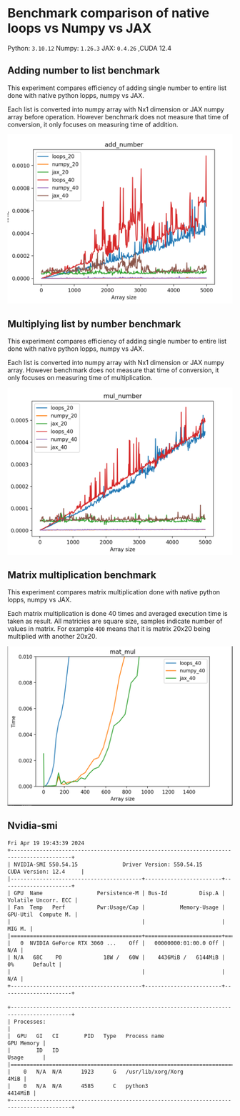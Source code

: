 # Benchmark comparison of native loops vs Numpy vs JAX 

Python: `3.10.12`
Numpy: `1.26.3`
JAX: `0.4.26` ,CUDA 12.4

## Adding number to list benchmark

This experiment compares efficiency of adding single number to entire list done with native python lopps, numpy vs JAX.

Each list is converted into numpy array with Nx1 dimension or JAX numpy array before operation. However benchmark does not measure that time of conversion, it only focuses on measuring time of addition. 

![alt text](image-1.png)

## Multiplying list by number benchmark

This experiment compares efficiency of adding single number to entire list done with native python lopps, numpy vs JAX.

Each list is converted into numpy array with Nx1 dimension or JAX numpy array. However benchmark does not measure that time of conversion, it only focuses on measuring time of multiplication.

![alt text](image-2.png)

## Matrix multiplication benchmark

This experiment compares matrix multiplication done with native python lopps, numpy vs JAX.

Each matrix multiplication is done 40 times and averaged execution time is taken as result. All matricies are square size, samples indicate number of values in matrix.
For example `400` means that it is matrix 20x20 being multiplied with another 20x20. 

![alt text](image.png)


## Nvidia-smi

```
Fri Apr 19 19:43:39 2024       
+-----------------------------------------------------------------------------------------+
| NVIDIA-SMI 550.54.15              Driver Version: 550.54.15      CUDA Version: 12.4     |
|-----------------------------------------+------------------------+----------------------+
| GPU  Name                 Persistence-M | Bus-Id          Disp.A | Volatile Uncorr. ECC |
| Fan  Temp   Perf          Pwr:Usage/Cap |           Memory-Usage | GPU-Util  Compute M. |
|                                         |                        |               MIG M. |
|=========================================+========================+======================|
|   0  NVIDIA GeForce RTX 3060 ...    Off |   00000000:01:00.0 Off |                  N/A |
| N/A   68C    P0             18W /   60W |    4436MiB /   6144MiB |      0%      Default |
|                                         |                        |                  N/A |
+-----------------------------------------+------------------------+----------------------+
                                                                                         
+-----------------------------------------------------------------------------------------+
| Processes:                                                                              |
|  GPU   GI   CI        PID   Type   Process name                              GPU Memory |
|        ID   ID                                                               Usage      |
|=========================================================================================|
|    0   N/A  N/A      1923      G   /usr/lib/xorg/Xorg                              4MiB |
|    0   N/A  N/A      4585      C   python3                                      4414MiB |
+-----------------------------------------------------------------------------------------+
```
